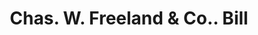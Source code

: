 ---
doi: 10.7916/D8DF835R
date_other: '1860'
date_other_textual: 1860-1869
form: printed ephemera
genre:
- Invoices
name:
- Chas. W. Freeland & Co.
object_in_context_url: https://biggert.cul.columbia.edu/items/view/ave_biggert_00358
subject_hierarchical_geographic:
- Boston, Massachusetts, United States
subject_name:
- Chas. W. Freeland & Co.
title: Chas. W. Freeland & Co.. Bill
sort_title: Chas. W. Freeland & Co.. Bill
call_number: ave_biggert_00358
coordinates:
- 42.35805555555556,-71.06361111111111
pid: ave_biggert_00358
identifiers: ave_biggert_00358
permalink: /biggert/ave_biggert_00358/
layout: iiif-image-page
---